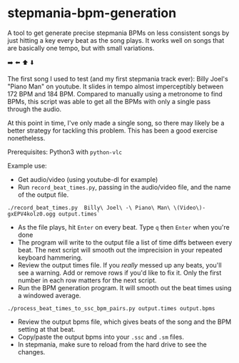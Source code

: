 # stepmania-bpm-generation 
A tool to get generate precise stepmania BPMs on less consistent songs by just hitting a key every beat as the song plays. It works well on songs that are basically one tempo, but with small variations.

➡️ ⬅️ ⬆️ ⬇️ 

The first song I used to test (and my first stepmania track ever): Billy Joel's "Piano Man" on youtube. It slides in tempo almost imperceptibly between 172 BPM and 184 BPM. Compared to manually using a metronome to find BPMs, this script was able to get all the BPMs with only a single pass through the audio.

At this point in time, I've only made a single song, so there may likely be a better strategy for tackling this problem. This has been a good exercise nonetheless.

Prerequisites: Python3 with `python-vlc`

Example use:

 - Get audio/video (using youtube-dl for example)
 - Run `record_beat_times.py`, passing in the audio/video file, and the name of the output file.
  ```
  ./record_beat_times.py  Billy\ Joel\ -\ Piano\ Man\ \(Video\)-gxEPV4kolz0.ogg output.times`
  ```
 - As the file plays, hit `Enter` on every beat. Type `q` then `Enter` when you're done
 - The program will write to the output file a list of time diffs between every beat. The next script will smooth out the imprecision in your repeated keyboard hammering.
 - Review the output times file. If you *really* messed up any beats, you'll see a warning. Add or remove rows if you'd like to fix it. Only the first number in each row matters for the next script.
 - Run the BPM generation program. It will smooth out the beat times using a windowed average.
```
./process_beat_times_to_ssc_bpm_pairs.py output.times output.bpms
```
 - Review the output bpms file, which gives beats of the song and the BPM setting at that beat.
 - Copy/paste the output bpms into your `.ssc` and `.sm` files.
 - In stepmania, make sure to reload from the hard drive to see the changes.
